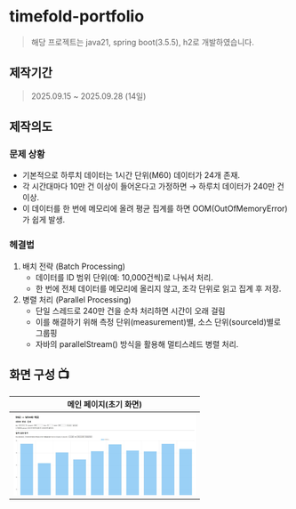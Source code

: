 # timefold-portfolio
> 해당 프로젝트는 java21, spring boot(3.5.5), h2로 개발하였습니다.


## 제작기간
>2025.09.15 ~ 2025.09.28 (14일)

## 제작의도
### 문제 상황
- 기본적으로 하루치 데이터는 1시간 단위(M60) 데이터가 24개 존재.
- 각 시간대마다 10만 건 이상이 들어온다고 가정하면 → 하루치 데이터가 240만 건 이상.
- 이 데이터를 한 번에 메모리에 올려 평균 집계를 하면 OOM(OutOfMemoryError) 가 쉽게 발생.

### 헤결법
1. 배치 전략 (Batch Processing)
   - 데이터를 ID 범위 단위(예: 10,000건씩)로 나눠서 처리.
   - 한 번에 전체 데이터를 메모리에 올리지 않고, 조각 단위로 읽고 집계 후 저장.
2. 병렬 처리 (Parallel Processing)
   - 단일 스레드로 240만 건을 순차 처리하면 시간이 오래 걸림
   - 이를 해결하기 위해 측정 단위(measurement)별, 소스 단위(sourceId)별로 그룹핑
   - 자바의 parallelStream() 방식을 활용해 멀티스레드 병렬 처리.



## 화면 구성 📺
| 메인 페이지(초기 화면)  |
| :-------------------------------------------: |
| <img width="329" src="time-fold 화면.JPG">|


